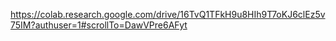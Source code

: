 https://colab.research.google.com/drive/16TvQ1TFkH9u8HIh9T7oKJ6clEz5v75IM?authuser=1#scrollTo=DawVPre6AFyt
